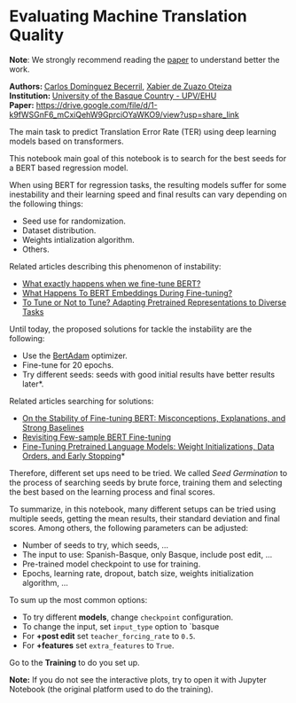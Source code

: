 # Evaluating Machine Translation Quality

**Note**: We strongly recommend reading the <a href="https://drive.google.com/file/d/1-k9fWSGnF6_mCxiQehW9GprciOYaWKO9/view?usp=share_link">paper</a> to understand better the work.

<strong>Authors: </strong><a href="mailto:cdominguez019@ikasle.ehu.eus">Carlos Domínguez Becerril</a>, <a href="mailto:xzuazo002@ikasle.ehu.eus">Xabier de Zuazo Oteiza</a><br/>
<strong>Institution: </strong><a href="https://www.ehu.eus/">University of the Basque Country - UPV/EHU</a><br/>
<strong>Paper:</strong> https://drive.google.com/file/d/1-k9fWSGnF6_mCxiQehW9GprciOYaWKO9/view?usp=share_link

The main task to predict Translation Error Rate (TER) using deep learning models based on transformers.

This notebook main goal of this notebook is to search for the best seeds for a BERT based regression model.

When using BERT for regression tasks, the resulting models suffer for some inestability and their learning speed and final results can vary depending on the following things:

* Seed use for randomization.
* Dataset distribution.
* Weights intialization algorithm.
* Others.

Related articles describing this phenomenon of instability:

* [What exactly happens when we fine-tune BERT?](https://towardsdatascience.com/what-exactly-happens-when-we-fine-tune-bert-f5dc32885d76)
* [What Happens To BERT Embeddings During Fine-tuning?](https://arxiv.org/abs/2004.14448)
* [To Tune or Not to Tune? Adapting Pretrained Representations to Diverse Tasks](https://arxiv.org/abs/1903.05987)

Until today, the proposed solutions for tackle the instability are the following:

* Use the [BertAdam](https://huggingface.co/docs/transformers/migration#optimizers-bertadam-openaiadam-are-now-adamw-schedules-are-standard-pytorch-schedules) optimizer.
* Fine-tune for 20 epochs.
* Try different seeds: seeds with good initial results have better results later*.

Related articles searching for solutions:

* [On the Stability of Fine-tuning BERT: Misconceptions, Explanations, and Strong Baselines](https://arxiv.org/abs/2006.04884)
* [Revisiting Few-sample BERT Fine-tuning](https://arxiv.org/abs/2006.05987)
* [Fine-Tuning Pretrained Language Models: Weight Initializations, Data Orders, and Early Stopping](https://arxiv.org/abs/2002.06305)*

Therefore, different set ups need to be tried. We called *Seed Germination* to the process of searching seeds by brute force, training them and selecting the best based on the learning process and final scores.

To summarize, in this notebook, many different setups can be tried using multiple seeds, getting the mean results, their standard deviation and final scores. Among others, the following parameters can be adjusted:

* Number of seeds to try, which seeds, ...
* The input to use: Spanish-Basque, only Basque, include post edit, ...
* Pre-trained model checkpoint to use for training.
* Epochs, learning rate, dropout, batch size, weights initialization algorithm, ...

To sum up the most common options:

* To try different **models**, change `checkpoint` configuration.
* To change the input, set `input_type` option to `basque
* For **+post edit** set `teacher_forcing_rate` to `0.5`.
* For **+features** set `extra_features` to `True`.

Go to the **Training** to do you set up.

**Note:** If you do not see the interactive plots, try to open it with Jupyter Notebook (the original platform used to do the training).